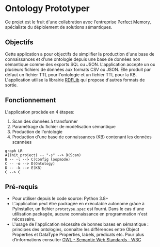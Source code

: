 # Ontology Prototyper
Ce projet est le fruit d'une collabration avec l'entreprise [Perfect Memory](https://www.perfect-memory.com/), spécialiste du déploiement de solutions sémantiques.
## Objectifs
Cette application a pour objectifs de simplifier la production d'une base de connaissances et d'une ontologie depuis une base de données non sémantique comme des exports SQL ou JSON.
L'application accepte un ou plusieurs fichiers de données aux formats CSV ou JSON. Elle produit par défaut un fichier TTL pour l'ontologie et un fichier TTL pour la KB.
L'application utilise la librairie [RDFLib](https://rdflib.readthedocs.io/) qui propose d'autres formats de sortie.
## Fonctionnement
L'application procède en 4 étapes:
1. Scan des données à transformer
2. Paramétrage du fichier de modélisation sémantique
3. Production de l'ontologie
4. Production d'une base de connaissances (KB) contenant les données scannées
```mermaid
graph LR
A(Init project) -- "-s" --> B(Scan)
B -- -l --> C(Config loopmode)
C -- -o --> D(Ontology)
D -- -k --> E(KB)
C --> C
```
## Pré-requis
* Pour utiliser depuis le code source: Python 3.8+
* L'application peut être packagée en exécutable autonome grâce à PyInstaller, un fichier `prototype.spec` est fourni. Dans le cas d'une utilisation packagée, aucune connaissance en programmation n'est nécessaire.
* L'usage de l'application nécessite de bonnes bases en sémantique : principes des ontologies, connaître les différences entre Object Properties et DataType Properties, labels, prédicats etc. Pour plus d'informations consulter [OWL - Semantic Web Standards - W3C](https://www.w3.org/OWL/)
